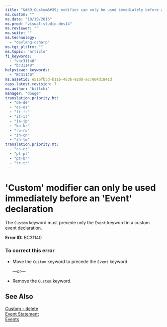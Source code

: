 ```yaml
---
title: "&#39;Custom&#39; modifier can only be used immediately before an &#39;Event&#39; declaration | Microsoft Docs"
ms.custom: ""
ms.date: "10/19/2016"
ms.prod: "visual-studio-dev14"
ms.reviewer: ""
ms.suite: ""
ms.technology: 
  - "devlang-csharp"
ms.tgt_pltfrm: ""
ms.topic: "article"
f1_keywords: 
  - "vbc31140"
  - "bc31140"
helpviewer_keywords: 
  - "BC31140"
ms.assetid: e516fb5d-b11b-483b-92d0-ac7064d1841d
caps.latest.revision: 7
ms.author: "billchi"
manager: "douge"
translation.priority.ht: 
  - "de-de"
  - "es-es"
  - "fr-fr"
  - "it-it"
  - "ja-jp"
  - "ko-kr"
  - "ru-ru"
  - "zh-cn"
  - "zh-tw"
translation.priority.mt: 
  - "cs-cz"
  - "pl-pl"
  - "pt-br"
  - "tr-tr"
---
```

# &#39;Custom&#39; modifier can only be used immediately before an &#39;Event&#39; declaration
The `Custom` keyword must precede only the `Event` keyword in a custom event declaration.  
  
 **Error ID:** BC31140  
  
### To correct this error  
  
-   Move the `Custom` keyword to precede the `Event` keyword.  
  
     —or—  
  
-   Remove the `Custom` keyword.  
  
## See Also  
 [Custom - delete](http://msdn.microsoft.com/en-us/dc62be07-c896-4866-a533-982a661d143f)   
 [Event Statement](../Topic/Event%20Statement.md)   
 [Events](../Topic/Events%20\(Visual%20Basic\).md)